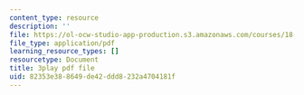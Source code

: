 ```yaml
---
content_type: resource
description: ''
file: https://ol-ocw-studio-app-production.s3.amazonaws.com/courses/18-06sc-linear-algebra-fall-2011/82353e388649de42ddd8232a4704181f_rMv2rDiOTsI.pdf
file_type: application/pdf
learning_resource_types: []
resourcetype: Document
title: 3play pdf file
uid: 82353e38-8649-de42-ddd8-232a4704181f
---
```

